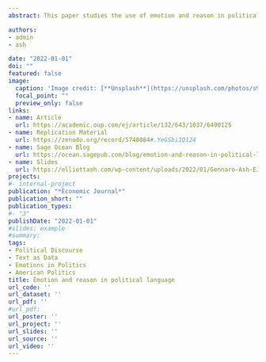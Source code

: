 ```yaml
---
abstract: This paper studies the use of emotion and reason in political discourse. Adopting computational-linguistics techniques to construct a validated text-based scale, we measure emotionality in 6 million speeches given in U.S. Congress over the years 1858-2014. Intuitively, emotionality spikes during times of war and is highest in speeches about patriotism. In the time series, emotionality was relatively low and stable in earlier years but increased significantly starting in the late 1970s. Across Congress Members, emotionality is higher for Democrats, for women, for ethnic/religious minorities, for the opposition party, and for members with ideologically extreme roll-call voting records.

authors:
- admin
- ash

date: "2022-01-01"
doi: ""
featured: false
image:
  caption: 'Image credit: [**Unsplash**](https://unsplash.com/photos/s9CC2SKySJM)'
  focal_point: ""
  preview_only: false
links:
- name: Article
  url: https://academic.oup.com/ej/article/132/643/1037/6490125
- name: Replication Material
  url: https://zenodo.org/record/5748084#.YeGSbi1Q124
- name: Sage Ocean Blog
  url: https://ocean.sagepub.com/blog/emotion-and-reason-in-political-language
- name: Slides
  url: https://elliottash.com/wp-content/uploads/2022/01/Gennaro-Ash-EJ-Slides.pdf
projects:
#- internal-project
publication: "*Economic Journal*"
publication_short: ""
publication_types:
#- "3"
publishDate: "2022-01-01"
#slides: example
#summary: 
tags: 
- Political Discourse
- Text as Data
- Emotions in Politics
- American Politics
title: Emotion and reason in political language
url_code: ''
url_dataset: ''
url_pdf: ''
#url_pdf: 
url_poster: ''
url_project: ''
url_slides: ''
url_source: ''
url_video: ''
---
```



